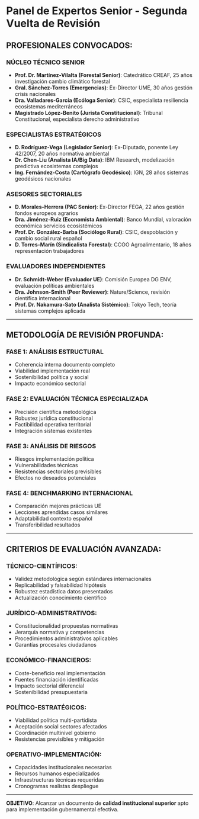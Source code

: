 # Panel de Expertos Senior - Segunda Vuelta de Revisión

## **PROFESIONALES CONVOCADOS:**

### **NÚCLEO TÉCNICO SENIOR**
- **Prof. Dr. Martínez-Vilalta (Forestal Senior)**: Catedrático CREAF, 25 años investigación cambio climático forestal
- **Gral. Sánchez-Torres (Emergencias)**: Ex-Director UME, 30 años gestión crisis nacionales
- **Dra. Valladares-García (Ecóloga Senior)**: CSIC, especialista resiliencia ecosistemas mediterráneos
- **Magistrado López-Benito (Jurista Constitucional)**: Tribunal Constitucional, especialista derecho administrativo

### **ESPECIALISTAS ESTRATÉGICOS**
- **D. Rodríguez-Vega (Legislador Senior)**: Ex-Diputado, ponente Ley 42/2007, 20 años normativa ambiental
- **Dr. Chen-Liu (Analista IA/Big Data)**: IBM Research, modelización predictiva ecosistemas complejos
- **Ing. Fernández-Costa (Cartógrafo Geodésico)**: IGN, 28 años sistemas geodésicos nacionales

### **ASESORES SECTORIALES**
- **D. Morales-Herrera (PAC Senior)**: Ex-Director FEGA, 22 años gestión fondos europeos agrarios
- **Dra. Jiménez-Ruiz (Economista Ambiental)**: Banco Mundial, valoración económica servicios ecosistémicos
- **Prof. Dr. González-Barba (Sociólogo Rural)**: CSIC, despoblación y cambio social rural español
- **D. Torres-Marín (Sindicalista Forestal)**: CCOO Agroalimentario, 18 años representación trabajadores

### **EVALUADORES INDEPENDIENTES**
- **Dr. Schmidt-Weber (Evaluador UE)**: Comisión Europea DG ENV, evaluación políticas ambientales
- **Dra. Johnson-Smith (Peer Reviewer)**: Nature/Science, revisión científica internacional
- **Prof. Dr. Nakamura-Sato (Analista Sistémico)**: Tokyo Tech, teoría sistemas complejos aplicada

---

## **METODOLOGÍA DE REVISIÓN PROFUNDA:**

### **FASE 1: ANÁLISIS ESTRUCTURAL**
- Coherencia interna documento completo
- Viabilidad implementación real
- Sostenibilidad política y social
- Impacto económico sectorial

### **FASE 2: EVALUACIÓN TÉCNICA ESPECIALIZADA**
- Precisión científica metodológica
- Robustez jurídica constitucional
- Factibilidad operativa territorial
- Integración sistemas existentes

### **FASE 3: ANÁLISIS DE RIESGOS**
- Riesgos implementación política
- Vulnerabilidades técnicas
- Resistencias sectoriales previsibles
- Efectos no deseados potenciales

### **FASE 4: BENCHMARKING INTERNACIONAL**
- Comparación mejores prácticas UE
- Lecciones aprendidas casos similares
- Adaptabilidad contexto español
- Transferibilidad resultados

---

## **CRITERIOS DE EVALUACIÓN AVANZADA:**

### **TÉCNICO-CIENTÍFICOS:**
- Validez metodológica según estándares internacionales
- Replicabilidad y falsabilidad hipótesis
- Robustez estadística datos presentados
- Actualización conocimiento científico

### **JURÍDICO-ADMINISTRATIVOS:**
- Constitucionalidad propuestas normativas
- Jerarquía normativa y competencias
- Procedimientos administrativos aplicables
- Garantías procesales ciudadanos

### **ECONÓMICO-FINANCIEROS:**
- Coste-beneficio real implementación
- Fuentes financiación identificadas
- Impacto sectorial diferencial
- Sostenibilidad presupuestaria

### **POLÍTICO-ESTRATÉGICOS:**
- Viabilidad política multi-partidista
- Aceptación social sectores afectados
- Coordinación multinivel gobierno
- Resistencias previsibles y mitigación

### **OPERATIVO-IMPLEMENTACIÓN:**
- Capacidades institucionales necesarias
- Recursos humanos especializados
- Infraestructuras técnicas requeridas
- Cronogramas realistas despliegue

---

**OBJETIVO**: Alcanzar un documento de **calidad institucional superior** apto para implementación gubernamental efectiva.
